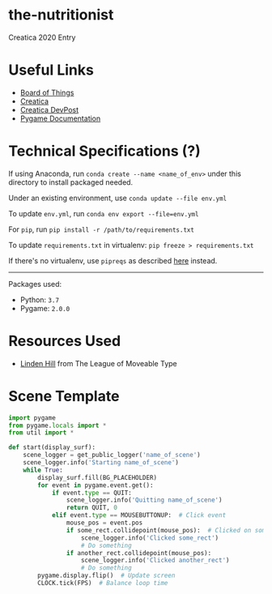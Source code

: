 # the-nutritionist
Creatica 2020 Entry

# Useful Links
* [Board of Things](https://docs.qq.com/slide/DZFFmRlhjV0JnTUZY)
* [Creatica](https://www.creatica.io)
* [Creatica DevPost](https://creatica.devpost.com)
* [Pygame Documentation](https://www.pygame.org/docs/index.html)

# Technical Specifications (?)
If using Anaconda, run `conda create --name <name_of_env>` under this directory
to install packaged needed.

Under an existing environment, use `conda update --file env.yml`

To update `env.yml`, run `conda env export --file=env.yml`

For `pip`, run `pip install -r /path/to/requirements.txt`

To update `requirements.txt` in virtualenv: `pip freeze > requirements.txt`

If there's no virtualenv, use `pipreqs` as described 
[here](https://stackoverflow.com/questions/29938554/how-to-create-a-requirements-txt)
instead.

-----

Packages used:
* Python: `3.7`
* Pygame: `2.0.0`


# Resources Used
* [Linden Hill](https://www.theleagueofmoveabletype.com/linden-hill) from The League of Moveable Type

# Scene Template
```python
import pygame
from pygame.locals import *
from util import *

def start(display_surf):
    scene_logger = get_public_logger('name_of_scene')
    scene_logger.info('Starting name_of_scene')
    while True:
        display_surf.fill(BG_PLACEHOLDER)
        for event in pygame.event.get():
            if event.type == QUIT:
                scene_logger.info('Quitting name_of_scene')
                return QUIT, 0
            elif event.type == MOUSEBUTTONUP:  # Click event
                mouse_pos = event.pos
                if some_rect.collidepoint(mouse_pos):  # Clicked on something
                    scene_logger.info('Clicked some_rect')
                    # Do something
                if another_rect.collidepoint(mouse_pos): 
                    scene_logger.info('Clicked another_rect')
                    # Do something
        pygame.display.flip()  # Update screen
        CLOCK.tick(FPS)  # Balance loop time
```
